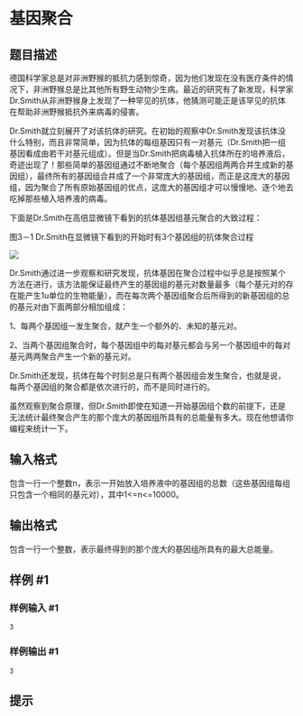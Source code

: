 # 基因聚合

## 题目描述

德国科学家总是对非洲野猴的抵抗力感到惊奇，因为他们发现在没有医疗条件的情况下，非洲野猴总是比其他所有野生动物少生病。最近的研究有了新发现，科学家Dr.Smith从非洲野猴身上发现了一种罕见的抗体，他猜测可能正是该罕见的抗体在帮助非洲野猴抵抗外来病毒的侵害。


Dr.Smith就立刻展开了对该抗体的研究。在初始的观察中Dr.Smith发现该抗体没什么特别，而且非常简单，因为抗体的每组基因只有一对基元（Dr.Smith把一组基因看成由若干对基元组成）。但是当Dr.Smith把病毒植入抗体所在的培养液后，奇迹出现了！那些简单的基因组通过不断地聚合（每个基因组两两合并生成新的基因组），最终所有的基因组合并成了一个非常庞大的基因组，而正是这庞大的基因组，因为聚合了所有原始基因组的优点，这庞大的基因组才可以慢慢地、逐个地去吃掉那些植入培养液的病毒。


下面是Dr.Smith在高倍显微镜下看到的抗体基因组基元聚合的大致过程：




图3－1  Dr.Smith在显微镜下看到的开始时有3个基因组的抗体聚合过程

 ![](https://cdn.luogu.com.cn/upload/pic/974.png) 

Dr.Smith通过进一步观察和研究发现，抗体基因在聚合过程中似乎总是按照某个方法在进行，该方法能保证最终产生的基因组的基元对数量最多（每个基元对的存在能产生1u单位的生物能量），而在每次两个基因组聚合后所得到的新基因组的总的基元对由下面两部分相加组成：


1、每两个基因组一发生聚合，就产生一个额外的、未知的基元对。


2、当两个基因组聚合时，每个基因组中的每对基元都会与另一个基因组中的每对基元两两聚合产生一个新的基元对。


Dr.Smith还发现，抗体在每个时刻总是只有两个基因组会发生聚合，也就是说，每两个基因组的聚合都是依次进行的，而不是同时进行的。


虽然观察到聚合原理，但Dr.Smith即使在知道一开始基因组个数的前提下，还是无法统计最终聚合产生的那个庞大的基因组所具有的总能量有多大。现在他想请你编程来统计一下。


## 输入格式

包含一行一个整数n，表示一开始放入培养液中的基因组的总数（这些基因组每组只包含一个相同的基元对），其中1<=n<=10000。


## 输出格式

包含一行一个整数，表示最终得到的那个庞大的基因组所具有的最大总能量。


## 样例 #1

### 样例输入 #1
```
3
```

### 样例输出 #1

```
3
```

## 提示



